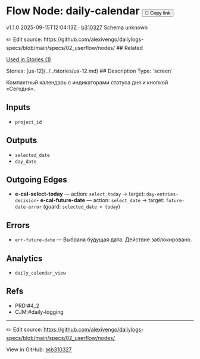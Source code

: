 
# Flow Node: daily-calendar <button class="copy-link" aria-label="Copy page link" onclick="window.spechubCopyLink && window.spechubCopyLink()">🔗 Copy link</button>

<p class="badges">
  <span class="badge version">v1.1.0</span>
  <span class="badge build">2025-09-15T12:04:13Z · <a href="https://github.com/alexivengo/dailylogs-specs/commits/main" target="_blank" rel="noopener" class="sha">b310327</a></span>
  <span class="badge schema unknown">Schema unknown</span>
</p>
✏️ Edit source: https://github.com/alexivengo/dailylogs-specs/blob/main/specs/02_userflow/nodes/
## Related
<p>
  <span class="chip">
    <a href="../stories/index.md#?flow=daily-calendar">Used in Stories (1)</a>
  </span>
</p>
Stories:
<span class="chip">[us-12](../../stories/us-12.md)</span>
## Description
Type: `screen`

Компактный календарь с индикаторами статуса дня и кнопкой «Сегодня».

## Inputs
- `project_id`

## Outputs
- `selected_date`
- `day_date`

## Outgoing Edges
- **e-cal-select-today** — action: `select_today` → target: `day-entries-decision`- **e-cal-future-date** — action: `select_date` → target: `future-date-error` (guard: `selected_date > today`)
## Errors
- `err-future-date` — Выбрана будущая дата. Действие заблокировано.

## Analytics
- `daily_calendar_view`

## Refs
- PRD:#4_2
- CJM:#daily-logging

---
✏️ Edit source: https://github.com/alexivengo/dailylogs-specs/blob/main/specs/02_userflow/nodes/

<p class="page-meta">
  View in GitHub: <a href="https://github.com/alexivengo/dailylogs-specs/commit/b310327" target="_blank" rel="noopener">@b310327</a></p>
